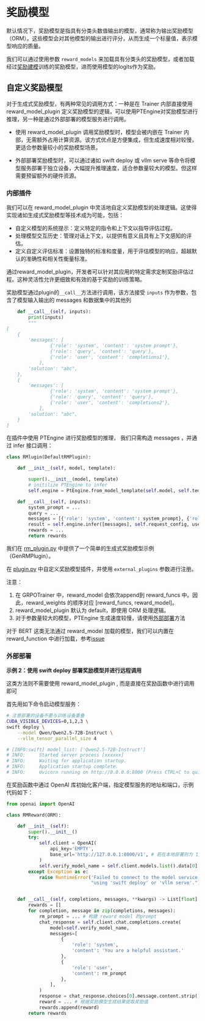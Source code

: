 # 奖励模型

默认情况下，奖励模型是指具有分类头数值输出的模型，通常称为输出奖励模型（ORM）。这些模型会对其他模型的输出进行评分，从而生成一个标量值，表示模型响应的质量。

我们可以通过使用参数 `reward_models` 来加载具有分类头的奖励模型，或者加载经过[奖励建模](../../人类对齐.md#rm)训练的奖励模型，进而使用模型的logits作为奖励。

## 自定义奖励模型
对于生成式奖励模型，有两种常见的调用方式：一种是在 Trainer 内部直接使用 reward_model_plugin 定义奖励模型的逻辑，可以使用PTEngine对奖励模型进行推理，另一种是通过外部部署的模型服务进行调用。

- 使用 reward_model_plugin 调用奖励模型时，模型会被内嵌在 Trainer 内部，无需额外占用计算资源。该方式优点是方便集成，但生成速度相对较慢，更适合参数量较小的奖励模型场景。

- 外部部署奖励模型时，可以通过诸如 swift deploy 或 vllm serve 等命令将模型服务部署于独立设备，大幅提升推理速度，适合参数量较大的模型。但这样需要预留额外的硬件资源。

### 内部插件

我们可以在 reward_model_plugin 中灵活地自定义奖励模型的处理逻辑。这使得实现诸如生成式奖励模型等技术成为可能，包括：

- 自定义模型的系统提示：定义特定的指令和上下文以指导评估过程。
- 处理模型交互历史：管理对话上下文，以提供有意义且具有上下文感知的评估。
- 定义自定义评估标准：设置独特的标准和度量，用于评估模型的响应，超越默认的准确性和相关性衡量标准。

通过reward_model_plugin，开发者可以针对其应用的特定需求定制奖励评估过程。这种灵活性允许更细致和有效的基于奖励的训练策略。

奖励模型通过plugin的`__call__`方法进行调用，该方法接受 `inputs` 作为参数，包含了模型输入输出的 messages 和数据集中的其他列

```python
    def __call__(self, inputs):
        print(inputs)
        """
[
    {
        'messages': [
                {'role': 'system', 'content': 'system prompt'},
                {'role': 'query', 'content': 'query'},
                {'role': 'user', 'content': 'completions1'},
            ],
        'solution': "abc",
    },
    {
        'messages': [
                {'role': 'system', 'content': 'system prompt'},
                {'role': 'query', 'content': 'query'},
                {'role': 'user', 'content': 'completions2'},
            ],
        'solution': "abc",
    }
]

```

在插件中使用 PTEngine 进行奖励模型的推理， 我们只需构造 messages ，并通过 infer 接口调用：
```python
class RMlugin(DefaultRMPlugin):

    def __init__(self, model, template):

        super().__init__(model, template)
        # initilize PTEngine to infer
        self.engine = PtEngine.from_model_template(self.model, self.template, max_batch_size=0)

    def __call__(self, inputs):
        system_prompt = ...
        query = ...
        messages = [{'role': 'system', 'content': system_prompt}, {'role': 'query', 'content': query}]
        result = self.engine.infer([messages], self.request_config, use_tqdm=False)
        rewards = ...
        return rewards
```

我们在 [rm_plugin.py](https://github.com/modelscope/ms-swift/blob/main/swift/plugin/rm_plugin.py) 中提供了一个简单的生成式奖励模型示例（GenRMPlugin）。

在 [plugin.py](https://github.com/modelscope/ms-swift/blob/main/examples/train/grpo/plugin/plugin.py) 中自定义奖励模型插件，并使用 `external_plugins` 参数进行注册。


注意：
1. 在 GRPOTrainer 中，reward_model 会依次append到 reward_funcs 中。因此，reward_weights 的顺序对应 [reward_funcs, reward_model]。
2. reward_model_plugin 默认为 default，即使用 ORM 处理逻辑。
3. 对于参数量较大的模型，PTEngine 生成速度较慢，请使用[外部部署](#外部部署)方法

对于 BERT 这类无法通过 reward_model 加载的模型，我们可以内置在 reward_function 中进行加载，参考[issue](https://github.com/modelscope/ms-swift/issues/4580)

### 外部部署

**示例 2：使用 swift deploy 部署奖励模型并进行远程调用**

这类方法则不需要使用 reward_model_plugin , 而是直接在奖励函数中进行调用即可

首先用如下命令启动模型服务：

```bash
# 注意部署的设备不要与训练设备重叠
CUDA_VISIBLE_DEVICES=0,1,2,3 \
swift deploy \
    --model Qwen/Qwen2.5-72B-Instruct \
    --vllm_tensor_parallel_size 4

# [INFO:swift] model_list: ['Qwen2.5-72B-Instruct']
# INFO:     Started server process [xxxxxx]
# INFO:     Waiting for application startup.
# INFO:     Application startup complete.
# INFO:     Uvicorn running on http://0.0.0.0:8000 (Press CTRL+C to quit)
```
在奖励函数中通过 OpenAI 库初始化客户端，指定模型服务的地址和端口，示例代码如下：

```python
from openai import OpenAI

class RMReward(ORM):

    def __init__(self):
        super().__init__()
        try:
            self.client = OpenAI(
                api_key='EMPTY',
                base_url='http://127.0.0.1:8000/v1', # 若在本地部署则为 127.0.0.1
            )
            self.verify_model_name = self.client.models.list().data[0].id
        except Exception as e:
            raise RuntimeError('Failed to connect to the model service. Please deploy the model '
                               "using 'swift deploy' or 'vllm serve'.") from e


    def __call__(self, completions, messages, **kwargs) -> List[float]:
        rewards = []
        for completion, message in zip(completions, messages):
            rm_prompt = ... # 构建 reward model 的prompt
            chat_response = self.client.chat.completions.create(
                model=self.verify_model_name,
                messages=[
                    {
                        'role': 'system',
                        'content': 'You are a helpful assistant.'
                    },
                    {
                        'role': 'user',
                        'content': rm_prompt
                    },
                ],
            )
            response = chat_response.choices[0].message.content.strip()
            reward = ... # 根据奖励模型生成结果提取奖励值
            rewards.append(reward)
        return rewards

```
